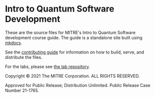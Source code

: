 # Intro to Quantum Software Development

These are the source files for MITRE's Intro to Quantum Software development course guide.
The guide is a standalone site built using [mkdocs](https://www.mkdocs.org/).

See the [contributing guide](CONTRIBUTING.md) for information on how to build, serve, and distribute the files.

For the labs, please see [the lab repository](https://github.com/jclapis/quantum-course-labs).

Copyright © 2021 The MITRE Corporation. ALL RIGHTS RESERVED.

Approved for Public Release; Distribution Unlimited. Public Release Case Number 21-1765.
